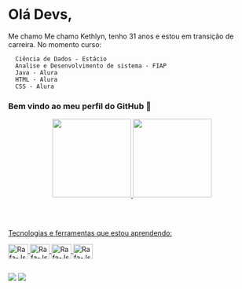 <div display="inline-block">
  <h1 align="left">Olá Devs,</h1>
  <p>Me chamo Me chamo Kethlyn, tenho 31 anos e estou em transição de carreira.
      No momento curso:
      
      Ciência de Dados - Estácio
      Analise e Desenvolvimento de sistema - FIAP
      Java - Alura
      HTML - Alura
      CSS - Alura
  </p>
  
</div>
  



 
### Bem vindo ao meu perfil do GitHub 🥰

<div align="center">
  <a href="https://github.com/kethlyndiniz">
  <img height="160em" src="https://github-readme-stats.vercel.app/api?username=kethlyndiniz&show_icons=true&theme=radical&include_all_commits=true&count_private=true"/>
  <img height="160em" src="https://github-readme-stats.vercel.app/api/top-langs/?username=kethlyndiniz&layout=compact&langs_count=7&theme=radical&hide=jupyter%20notebook"/>
</div>

 ##
 
<div style="display: inline_block"><br>
  <p>Tecnologias e ferramentas que estou aprendendo:</p>
  <img align="center" alt="Rafa-Js" height="30" width="40" src="https://cdn.jsdelivr.net/gh/devicons/devicon/icons/java/java-original.svg" />
  <img align="center" alt="Rafa-Js" height="30" width="40" src="https://cdn.jsdelivr.net/gh/devicons/devicon/icons/python/python-original.svg" />
  <img align="center" alt="Rafa-Js" height="30" width="40" src="https://cdn.jsdelivr.net/gh/devicons/devicon/icons/html5/html5-original.svg" />
  <img align="center" alt="Rafa-Js" height="30" width="40" src="https://cdn.jsdelivr.net/gh/devicons/devicon/icons/css3/css3-original.svg" />
</div>

 ##

<div> 
  <a href = "mailto:kethdiniz06@gmail.com"><img src="https://img.shields.io/badge/-Gmail-%23333?style=for-the-badge&logo=gmail&logoColor=white" target="_blank"></a>
  <a href="https://www.linkedin.com/in/kethlynjusto/" target="_blank"><img src="https://img.shields.io/badge/-LinkedIn-%230077B5?style=for-the-badge&logo=linkedin&logoColor=white" target="_blank"></a>  
</div>



<!--
**KethlynDiniz/KethlynDiniz** is a ✨ _special_ ✨ repository because its `README.md` (this file) appears on your GitHub profile.

Here are some ideas to get you started:

- 🔭 I’m currently working on ...
- 🌱 I’m currently learning ...
- 👯 I’m looking to collaborate on ...
- 🤔 I’m looking for help with ...
- 💬 Ask me about ...
- 📫 How to reach me: ...
- 😄 Pronouns: ...
- ⚡ Fun fact: ...
-->
